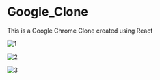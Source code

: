 # Google_Clone
This is a Google Chrome Clone created using React

![1](https://github.com/SankalpHaritash21/Google_Clone/assets/110713125/6938b53f-0bbc-4ee0-aa63-a2738fa96273)

![2](https://github.com/SankalpHaritash21/Google_Clone/assets/110713125/d3a669a7-f88e-459e-baf5-9986f77a377b)


![3](https://github.com/SankalpHaritash21/Google_Clone/assets/110713125/6833a39f-0e41-49bc-a3bb-e420882981fd)
